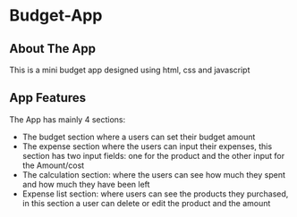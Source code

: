 # Budget-App
## About The App
 This is a mini budget app designed using html, css and javascript
 ## App Features
 The App has mainly 4 sections:
 * The budget section where a users can set their budget amount
 * The expense section where the users can input their expenses, this section has two input fields: one for the product and the other input for the Amount/cost
 * The calculation section: where the users can see how much they spent and how much they have been left
 * Expense list section: where users can see the products they purchased, in this section a user can delete or edit the product and the amount
